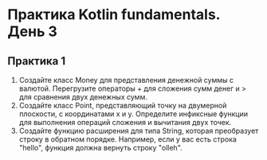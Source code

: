 # Практика Kotlin fundamentals. День 3
## Практика 1

1. Создайте класс Money для представления денежной суммы с валютой. Перегрузите операторы + для сложения сумм денег и > для сравнения двух денежных сумм.
2. Создайте класс Point, представляющий точку на двумерной плоскости, с координатами x и y. Определите инфиксные функции для выполнения операций сложения и вычитания двух точек.
3. Создайте функцию расширения для типа String, которая преобразует строку в обратном порядке. Например, если у вас есть строка "hello", функция должна вернуть строку "olleh".

